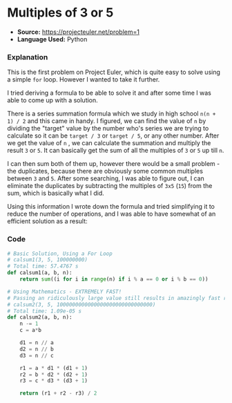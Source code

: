 # Multiples of 3 or 5

- **Source:** https://projecteuler.net/problem=1
- **Language Used:** Python

### Explanation
This is the first problem on Project Euler, which is quite easy to solve using a simple `for` loop. However I wanted to take it further. 

I tried deriving a formula to be able to solve it and after some time I was able to come up with a solution. 

There is a series summation formula which we study in high school `n(n + 1) / 2` and this came in handy. I figured, we can find the value of `n` by dividing the "target" value by the number who's series we are trying to calculate so it can be `target / 3` or `target / 5`, or any other number. After we get the value of `n` , we can calculate the summation and multiply the result `3` or `5`. It can basically get the sum of all the multiples of `3` or `5` up till `n`. 

I can then sum both of them up, however there would be a small problem - the duplicates, because there are obviously some common multiples between `3` and `5`. After some searching, I was able to figure out, I can eliminate the duplicates by subtracting the multiples of `3x5` (`15`) from the sum, which is basically what I did.

Using this information I wrote down the formula and tried simplifying it to reduce the number of operations, and I was able to have somewhat of an efficient solution as a result:

### Code
```py
# Basic Solution, Using a For Loop
# calsum1(3, 5, 100000000)
# Total time: 57.4767 s
def calsum1(a, b, n):
    return sum((i for i in range(n) if i % a == 0 or i % b == 0))

# Using Mathematics - EXTREMELY FAST!
# Passing an ridiculously large value still results in amazingly fast results.
# calsum2(3, 5, 1000000000000000000000000000000) 
# Total time: 1.09e-05 s
def calsum2(a, b, n):
    n -= 1
    c = a*b

    d1 = n // a
    d2 = n // b
    d3 = n // c

    r1 = a * d1 * (d1 + 1)
    r2 = b * d2 * (d2 + 1)
    r3 = c * d3 * (d3 + 1)

    return (r1 + r2 - r3) / 2
```